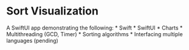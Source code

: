 <h1>Sort Visualization</h1>
A SwiftUI app demonstrating the following:
* Swift
* SwiftUI
* Charts
* Multithreading (GCD, Timer)
* Sorting algorithms
* Interfacing multiple languages (pending) 
